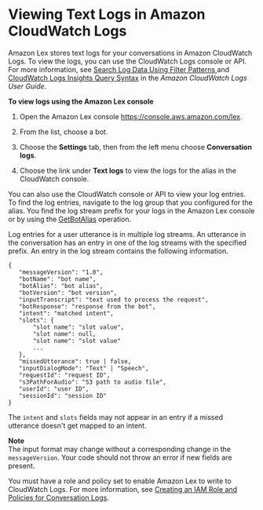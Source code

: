 # Viewing Text Logs in Amazon CloudWatch Logs<a name="conversation-logs-cw"></a>

Amazon Lex stores text logs for your conversations in Amazon CloudWatch Logs\. To view the logs, you can use the CloudWatch Logs console or API\. For more information, see [ Search Log Data Using Filter Patterns ](https://docs.aws.amazon.com/AmazonCloudWatch/latest/logs/SearchDataFilterPattern.html) and [CloudWatch Logs Insights Query Syntax](https://docs.aws.amazon.com/AmazonCloudWatch/latest/logs/CWL_QuerySyntax.html) in the *Amazon CloudWatch Logs User Guide*\.

**To view logs using the Amazon Lex console**

1. Open the Amazon Lex console [https://console\.aws\.amazon\.com/lex](https://console.aws.amazon.com/lex)\.

1. From the list, choose a bot\.

1. Choose the **Settings** tab, then from the left menu choose **Conversation logs**\.

1. Choose the link under **Text logs** to view the logs for the alias in the CloudWatch console\.

You can also use the CloudWatch console or API to view your log entries\. To find the log entries, navigate to the log group that you configured for the alias\. You find the log stream prefix for your logs in the Amazon Lex console or by using the [GetBotAlias](API_GetBotAlias.md) operation\. 

Log entries for a user utterance is in multiple log streams\. An utterance in the conversation has an entry in one of the log streams with the specified prefix\. An entry in the log stream contains the following information\.

```
{
   "messageVersion": "1.0",
   "botName": "bot name",
   "botAlias": "bot alias",
   "botVersion": "bot version",
   "inputTranscript": "text used to process the request",
   "botResponse": "response from the bot",
   "intent": "matched intent",
   "slots": {
       "slot name": "slot value",
       "slot name": null,
       "slot name": "slot value"
       ...
   },
   "missedUtterance": true | false,
   "inputDialogMode": "Text" | "Speech",
   "requestId": "request ID",
   "s3PathForAudio": "S3 path to audio file",
   "userId": "user ID",
   "sessionId": "session ID"
}
```

The `intent` and `slots` fields may not appear in an entry if a missed utterance doesn't get mapped to an intent\.

**Note**  
The input format may change without a corresponding change in the `messageVersion`\. Your code should not throw an error if new fields are present\.

You must have a role and policy set to enable Amazon Lex to write to CloudWatch Logs\. For more information, see [Creating an IAM Role and Policies for Conversation Logs](conversation-logs-role-and-policy.md)\.